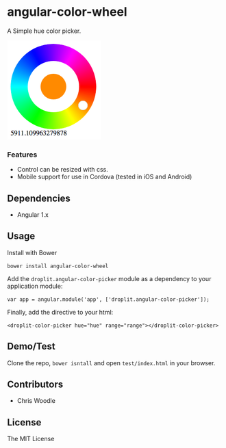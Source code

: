 # angular-color-wheel
A Simple hue color picker.

![demo](https://github.com/chriswoodle/angular-color-wheel/blob/master/test/demo.png?raw=true)

### Features
* Control can be resized with css.
* Mobile support for use in Cordova (tested in iOS and Android)


## Dependencies
* Angular 1.x
## Usage
Install with Bower
```
bower install angular-color-wheel
```
Add the `droplit.angular-color-picker` module as a dependency to your application module:

```
var app = angular.module('app', ['droplit.angular-color-picker']);
```
Finally, add the directive to your html:
```
<droplit-color-picker hue="hue" range="range"></droplit-color-picker>
```

## Demo/Test
Clone the repo, `bower isntall` and open `test/index.html` in your browser.

## Contributors
* Chris Woodle
## License
The MIT License